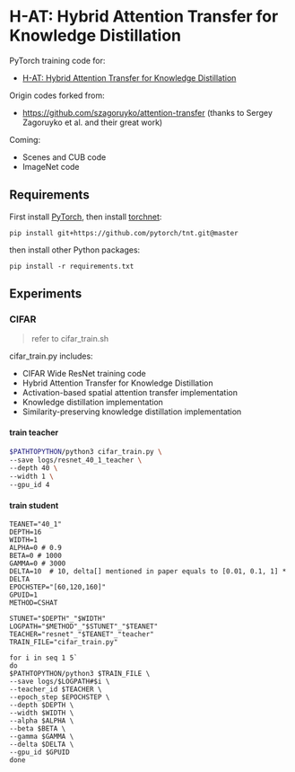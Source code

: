 H-AT: Hybrid Attention Transfer for Knowledge Distillation
==============

PyTorch training code for:
+ [H-AT: Hybrid Attention Transfer for Knowledge Distillation](https://link.springer.com/chapter/10.1007/978-3-030-60636-7_21)

Origin codes forked from: 
+ https://github.com/szagoruyko/attention-transfer (thanks to Sergey Zagoruyko et al. and their great work)

Coming:
+ Scenes and CUB code
+ ImageNet code

## Requirements

First install [PyTorch](https://pytorch.org), then install [torchnet](https://github.com/pytorch/tnt):

```
pip install git+https://github.com/pytorch/tnt.git@master
```

then install other Python packages:

```
pip install -r requirements.txt
```

## Experiments

### CIFAR
> refer to cifar_train.sh

cifar_train.py includes:
+ CIFAR Wide ResNet training code
+ Hybrid Attention Transfer for Knowledge Distillation
+ Activation-based spatial attention transfer implementation
+ Knowledge distillation implementation
+ Similarity-preserving knowledge distillation implementation


#### train teacher 
```bash
$PATHTOPYTHON/python3 cifar_train.py \
--save logs/resnet_40_1_teacher \
--depth 40 \
--width 1 \
--gpu_id 4
```

#### train student
```
TEANET="40_1"
DEPTH=16
WIDTH=1
ALPHA=0 # 0.9
BETA=0 # 1000
GAMMA=0 # 3000
DELTA=10  # 10, delta[] mentioned in paper equals to [0.01, 0.1, 1] * DELTA
EPOCHSTEP="[60,120,160]"
GPUID=1
METHOD=CSHAT

STUNET="$DEPTH"_"$WIDTH"
LOGPATH="$METHOD"_"$STUNET"_"$TEANET"
TEACHER="resnet"_"$TEANET"_"teacher"
TRAIN_FILE="cifar_train.py"

for i in seq 1 5`
do
$PATHTOPYTHON/python3 $TRAIN_FILE \
--save logs/$LOGPATH#$i \
--teacher_id $TEACHER \
--epoch_step $EPOCHSTEP \
--depth $DEPTH \
--width $WIDTH \
--alpha $ALPHA \
--beta $BETA \
--gamma $GAMMA \
--delta $DELTA \
--gpu_id $GPUID
done
```
